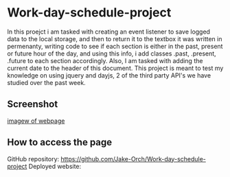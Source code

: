 # Work-day-schedule-project
In this proejct i am tasked with creating an event listener to save logged data to the local storage, and then to return it to the textbox it was written in permenanty, writing code to see if each section is either in the past, present or future hour of the day, and using this info, i add classes .past, .present, .future to each section accordingly. Also, I am tasked with adding the current date to the header of this document.  This project is meant to test my knowledge on using jquery and dayjs, 2 of the third party API's we have studied over the past week. 
## Screenshot
[imagew of webpage](assets/webpageimg.PNG)
## How to access the page
GitHub repository: https://github.com/Jake-Orch/Work-day-schedule-project
Deployed website: